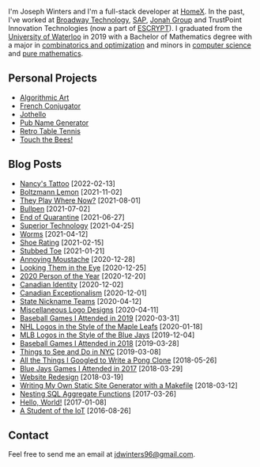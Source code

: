 <!-- Joseph Winters -->

I'm Joseph Winters and I'm a full-stack developer at [HomeX](https://homex.com/).
In the past, I've worked at [Broadway Technology](http://www.broadwaytechnology.com/), [SAP](https://sap.com), [Jonah Group](https://www.jonahgroup.com) and TrustPoint Innovation Technologies (now a part of [ESCRYPT](https://escrypt.com)).
I graduated from the [University of Waterloo](https://uwaterloo.ca/) in 2019 with a Bachelor of Mathematics degree with a major in [combinatorics and optimization](https://uwaterloo.ca/combinatorics-and-optimization/) and minors in [computer science](https://cs.uwaterloo.ca/) and [pure mathematics](https://uwaterloo.ca/pure-mathematics/).

## Personal Projects

- [Algorithmic Art](/algorithmic-art)
- [French Conjugator](https://github.com/jdw1996/french-conjugator)
- [Jothello](/jothello)
- [Pub Name Generator](/pub-name-generator)
- [Retro Table Tennis](/retro-table-tennis)
- [Touch the Bees!](/touch-the-bees)

## Blog Posts

<!-- * [Title](/link) <span class="index-date">[date]</span> -->

- [Nancy's Tattoo](/2022-02-13-nancys-tattoo.html) <span class="index-date">[2022-02-13]</span>
- [Boltzmann Lemon](/2021-11-02-boltzmann-lemon.html) <span class="index-date">[2021-11-02]</span>
- [They Play Where Now?](/2021-08-01-they-play-where-now.html) <span class="index-date">[2021-08-01]</span>
- [Bullpen](/2021-07-02-bullpen.html) <span class="index-date">[2021-07-02]</span>
- [End of Quarantine](/2021-06-27-end-of-quarantine.html) <span class="index-date">[2021-06-27]</span>
- [Superior Technology](/2021-04-25-superior-technology.html) <span class="index-date">[2021-04-25]</span>
- [Worms](/2021-04-12-worms.html) <span class="index-date">[2021-04-12]</span>
- [Shoe Rating](/2021-02-15-shoe-rating.html) <span class="index-date">[2021-02-15]</span>
- [Stubbed Toe](/2021-01-21-stubbed-toe.html) <span class="index-date">[2021-01-21]</span>
- [Annoying Moustache](/2020-12-28-annoying-moustache.html) <span class="index-date">[2020-12-28]</span>
- [Looking Them in the Eye](/2020-12-25-looking-them-in-the-eye.html) <span class="index-date">[2020-12-25]</span>
- [2020 Person of the Year](/2020-12-20-2020-person-of-the-year.html) <span class="index-date">[2020-12-20]</span>
- [Canadian Identity](/2020-12-02-canadian-identity.html) <span class="index-date">[2020-12-02]</span>
- [Canadian Exceptionalism](/2020-12-01-canadian-exceptionalism.html) <span class="index-date">[2020-12-01]</span>
- [State Nickname Teams](/2020-04-12-state-nickname-teams.html) <span class="index-date">[2020-04-12]</span>
- [Miscellaneous Logo Designs](/2020-04-11-miscellaneous-logo-designs.html) <span class="index-date">[2020-04-11]</span>
- [Baseball Games I Attended in 2019](/2020-03-31-baseball-games-i-attended-in-2019.html) <span class="index-date">[2020-03-31]</span>
- [NHL Logos in the Style of the Maple Leafs](/2020-01-18-nhl-logos-in-the-style-of-the-maple-leafs.html) <span class="index-date">[2020-01-18]</span>
- [MLB Logos in the Style of the Blue Jays](/2019-12-04-mlb-logos-in-the-style-of-the-blue-jays.html) <span class="index-date">[2019-12-04]</span>
- [Baseball Games I Attended in 2018](/2019-03-28-baseball-games-i-attended-in-2018.html) <span class="index-date">[2019-03-28]</span>
- [Things to See and Do in NYC](/2019-03-08-things-to-see-and-do-in-nyc) <span class="index-date">[2019-03-08]</span>
- [All the Things I Googled to Write a Pong Clone](/2018-05-26-all-the-things-i-googled-to-write-a-pong-clone.html) <span class="index-date">[2018-05-26]</span>
- [Blue Jays Games I Attended in 2017](/2018-03-29-blue-jays-games-i-attended-in-2017.html) <span class="index-date">[2018-03-29]</span>
- [Website Redesign](/2018-03-19-website-redesign.html) <span class="index-date">[2018-03-19]</span>
- [Writing My Own Static Site Generator with a Makefile](/2018-03-12-writing-my-own-static-site-generator-with-a-makefile.html) <span class="index-date">[2018-03-12]</span>
- [Nesting SQL Aggregate Functions](/2017-03-26-nesting-sql-aggregate-functions.html) <span class="index-date">[2017-03-26]</span>
- [Hello, World!](/2017-01-08-hello-world.html) <span class="index-date">[2017-01-08]</span>
- [A Student of the IoT](/2016-08-26-a-student-of-the-iot.html) <span class="index-date">[2016-08-26]</span>

## Contact

Feel free to send me an email at [jdwinters96@gmail.com](mailto:jdwinters96@gmail.com).

